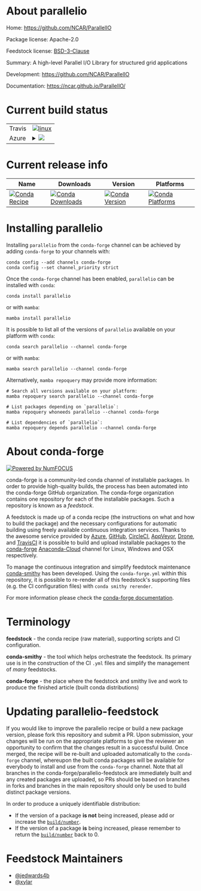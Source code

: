 About parallelio
================

Home: https://github.com/NCAR/ParallelIO

Package license: Apache-2.0

Feedstock license: [BSD-3-Clause](https://github.com/conda-forge/parallelio-feedstock/blob/main/LICENSE.txt)

Summary: A high-level Parallel I/O Library for structured grid applications

Development: https://github.com/NCAR/ParallelIO

Documentation: https://ncar.github.io/ParallelIO/

Current build status
====================


<table><tr>
    <td>Travis</td>
    <td>
      <a href="https://app.travis-ci.com/conda-forge/parallelio-feedstock">
        <img alt="linux" src="https://img.shields.io/travis/com/conda-forge/parallelio-feedstock/main.svg?label=Linux">
      </a>
    </td>
  </tr>
    
  <tr>
    <td>Azure</td>
    <td>
      <details>
        <summary>
          <a href="https://dev.azure.com/conda-forge/feedstock-builds/_build/latest?definitionId=17792&branchName=main">
            <img src="https://dev.azure.com/conda-forge/feedstock-builds/_apis/build/status/parallelio-feedstock?branchName=main">
          </a>
        </summary>
        <table>
          <thead><tr><th>Variant</th><th>Status</th></tr></thead>
          <tbody><tr>
              <td>linux_64_mpimpich</td>
              <td>
                <a href="https://dev.azure.com/conda-forge/feedstock-builds/_build/latest?definitionId=17792&branchName=main">
                  <img src="https://dev.azure.com/conda-forge/feedstock-builds/_apis/build/status/parallelio-feedstock?branchName=main&jobName=linux&configuration=linux%20linux_64_mpimpich" alt="variant">
                </a>
              </td>
            </tr><tr>
              <td>linux_64_mpiopenmpi</td>
              <td>
                <a href="https://dev.azure.com/conda-forge/feedstock-builds/_build/latest?definitionId=17792&branchName=main">
                  <img src="https://dev.azure.com/conda-forge/feedstock-builds/_apis/build/status/parallelio-feedstock?branchName=main&jobName=linux&configuration=linux%20linux_64_mpiopenmpi" alt="variant">
                </a>
              </td>
            </tr><tr>
              <td>linux_aarch64_mpimpich</td>
              <td>
                <a href="https://dev.azure.com/conda-forge/feedstock-builds/_build/latest?definitionId=17792&branchName=main">
                  <img src="https://dev.azure.com/conda-forge/feedstock-builds/_apis/build/status/parallelio-feedstock?branchName=main&jobName=linux&configuration=linux%20linux_aarch64_mpimpich" alt="variant">
                </a>
              </td>
            </tr><tr>
              <td>linux_aarch64_mpiopenmpi</td>
              <td>
                <a href="https://dev.azure.com/conda-forge/feedstock-builds/_build/latest?definitionId=17792&branchName=main">
                  <img src="https://dev.azure.com/conda-forge/feedstock-builds/_apis/build/status/parallelio-feedstock?branchName=main&jobName=linux&configuration=linux%20linux_aarch64_mpiopenmpi" alt="variant">
                </a>
              </td>
            </tr><tr>
              <td>linux_ppc64le_mpimpich</td>
              <td>
                <a href="https://dev.azure.com/conda-forge/feedstock-builds/_build/latest?definitionId=17792&branchName=main">
                  <img src="https://dev.azure.com/conda-forge/feedstock-builds/_apis/build/status/parallelio-feedstock?branchName=main&jobName=linux&configuration=linux%20linux_ppc64le_mpimpich" alt="variant">
                </a>
              </td>
            </tr><tr>
              <td>linux_ppc64le_mpiopenmpi</td>
              <td>
                <a href="https://dev.azure.com/conda-forge/feedstock-builds/_build/latest?definitionId=17792&branchName=main">
                  <img src="https://dev.azure.com/conda-forge/feedstock-builds/_apis/build/status/parallelio-feedstock?branchName=main&jobName=linux&configuration=linux%20linux_ppc64le_mpiopenmpi" alt="variant">
                </a>
              </td>
            </tr><tr>
              <td>osx_64_mpimpich</td>
              <td>
                <a href="https://dev.azure.com/conda-forge/feedstock-builds/_build/latest?definitionId=17792&branchName=main">
                  <img src="https://dev.azure.com/conda-forge/feedstock-builds/_apis/build/status/parallelio-feedstock?branchName=main&jobName=osx&configuration=osx%20osx_64_mpimpich" alt="variant">
                </a>
              </td>
            </tr><tr>
              <td>osx_64_mpiopenmpi</td>
              <td>
                <a href="https://dev.azure.com/conda-forge/feedstock-builds/_build/latest?definitionId=17792&branchName=main">
                  <img src="https://dev.azure.com/conda-forge/feedstock-builds/_apis/build/status/parallelio-feedstock?branchName=main&jobName=osx&configuration=osx%20osx_64_mpiopenmpi" alt="variant">
                </a>
              </td>
            </tr><tr>
              <td>osx_arm64_mpimpich</td>
              <td>
                <a href="https://dev.azure.com/conda-forge/feedstock-builds/_build/latest?definitionId=17792&branchName=main">
                  <img src="https://dev.azure.com/conda-forge/feedstock-builds/_apis/build/status/parallelio-feedstock?branchName=main&jobName=osx&configuration=osx%20osx_arm64_mpimpich" alt="variant">
                </a>
              </td>
            </tr><tr>
              <td>osx_arm64_mpiopenmpi</td>
              <td>
                <a href="https://dev.azure.com/conda-forge/feedstock-builds/_build/latest?definitionId=17792&branchName=main">
                  <img src="https://dev.azure.com/conda-forge/feedstock-builds/_apis/build/status/parallelio-feedstock?branchName=main&jobName=osx&configuration=osx%20osx_arm64_mpiopenmpi" alt="variant">
                </a>
              </td>
            </tr>
          </tbody>
        </table>
      </details>
    </td>
  </tr>
</table>

Current release info
====================

| Name | Downloads | Version | Platforms |
| --- | --- | --- | --- |
| [![Conda Recipe](https://img.shields.io/badge/recipe-parallelio-green.svg)](https://anaconda.org/conda-forge/parallelio) | [![Conda Downloads](https://img.shields.io/conda/dn/conda-forge/parallelio.svg)](https://anaconda.org/conda-forge/parallelio) | [![Conda Version](https://img.shields.io/conda/vn/conda-forge/parallelio.svg)](https://anaconda.org/conda-forge/parallelio) | [![Conda Platforms](https://img.shields.io/conda/pn/conda-forge/parallelio.svg)](https://anaconda.org/conda-forge/parallelio) |

Installing parallelio
=====================

Installing `parallelio` from the `conda-forge` channel can be achieved by adding `conda-forge` to your channels with:

```
conda config --add channels conda-forge
conda config --set channel_priority strict
```

Once the `conda-forge` channel has been enabled, `parallelio` can be installed with `conda`:

```
conda install parallelio
```

or with `mamba`:

```
mamba install parallelio
```

It is possible to list all of the versions of `parallelio` available on your platform with `conda`:

```
conda search parallelio --channel conda-forge
```

or with `mamba`:

```
mamba search parallelio --channel conda-forge
```

Alternatively, `mamba repoquery` may provide more information:

```
# Search all versions available on your platform:
mamba repoquery search parallelio --channel conda-forge

# List packages depending on `parallelio`:
mamba repoquery whoneeds parallelio --channel conda-forge

# List dependencies of `parallelio`:
mamba repoquery depends parallelio --channel conda-forge
```


About conda-forge
=================

[![Powered by
NumFOCUS](https://img.shields.io/badge/powered%20by-NumFOCUS-orange.svg?style=flat&colorA=E1523D&colorB=007D8A)](https://numfocus.org)

conda-forge is a community-led conda channel of installable packages.
In order to provide high-quality builds, the process has been automated into the
conda-forge GitHub organization. The conda-forge organization contains one repository
for each of the installable packages. Such a repository is known as a *feedstock*.

A feedstock is made up of a conda recipe (the instructions on what and how to build
the package) and the necessary configurations for automatic building using freely
available continuous integration services. Thanks to the awesome service provided by
[Azure](https://azure.microsoft.com/en-us/services/devops/), [GitHub](https://github.com/),
[CircleCI](https://circleci.com/), [AppVeyor](https://www.appveyor.com/),
[Drone](https://cloud.drone.io/welcome), and [TravisCI](https://travis-ci.com/)
it is possible to build and upload installable packages to the
[conda-forge](https://anaconda.org/conda-forge) [Anaconda-Cloud](https://anaconda.org/)
channel for Linux, Windows and OSX respectively.

To manage the continuous integration and simplify feedstock maintenance
[conda-smithy](https://github.com/conda-forge/conda-smithy) has been developed.
Using the ``conda-forge.yml`` within this repository, it is possible to re-render all of
this feedstock's supporting files (e.g. the CI configuration files) with ``conda smithy rerender``.

For more information please check the [conda-forge documentation](https://conda-forge.org/docs/).

Terminology
===========

**feedstock** - the conda recipe (raw material), supporting scripts and CI configuration.

**conda-smithy** - the tool which helps orchestrate the feedstock.
                   Its primary use is in the construction of the CI ``.yml`` files
                   and simplify the management of *many* feedstocks.

**conda-forge** - the place where the feedstock and smithy live and work to
                  produce the finished article (built conda distributions)


Updating parallelio-feedstock
=============================

If you would like to improve the parallelio recipe or build a new
package version, please fork this repository and submit a PR. Upon submission,
your changes will be run on the appropriate platforms to give the reviewer an
opportunity to confirm that the changes result in a successful build. Once
merged, the recipe will be re-built and uploaded automatically to the
`conda-forge` channel, whereupon the built conda packages will be available for
everybody to install and use from the `conda-forge` channel.
Note that all branches in the conda-forge/parallelio-feedstock are
immediately built and any created packages are uploaded, so PRs should be based
on branches in forks and branches in the main repository should only be used to
build distinct package versions.

In order to produce a uniquely identifiable distribution:
 * If the version of a package **is not** being increased, please add or increase
   the [``build/number``](https://docs.conda.io/projects/conda-build/en/latest/resources/define-metadata.html#build-number-and-string).
 * If the version of a package **is** being increased, please remember to return
   the [``build/number``](https://docs.conda.io/projects/conda-build/en/latest/resources/define-metadata.html#build-number-and-string)
   back to 0.

Feedstock Maintainers
=====================

* [@jedwards4b](https://github.com/jedwards4b/)
* [@xylar](https://github.com/xylar/)

